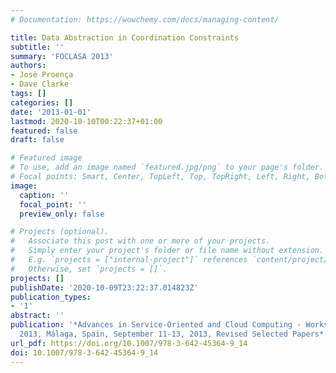 ```yaml
---
# Documentation: https://wowchemy.com/docs/managing-content/

title: Data Abstraction in Coordination Constraints
subtitle: ''
summary: 'FOCLASA 2013'
authors:
- José Proença
- Dave Clarke
tags: []
categories: []
date: '2013-01-01'
lastmod: 2020-10-10T00:22:37+01:00
featured: false
draft: false

# Featured image
# To use, add an image named `featured.jpg/png` to your page's folder.
# Focal points: Smart, Center, TopLeft, Top, TopRight, Left, Right, BottomLeft, Bottom, BottomRight.
image:
  caption: ''
  focal_point: ''
  preview_only: false

# Projects (optional).
#   Associate this post with one or more of your projects.
#   Simply enter your project's folder or file name without extension.
#   E.g. `projects = ["internal-project"]` references `content/project/deep-learning/index.md`.
#   Otherwise, set `projects = []`.
projects: []
publishDate: '2020-10-09T23:22:37.014823Z'
publication_types:
- '1'
abstract: ''
publication: '*Advances in Service-Oriented and Cloud Computing - Workshops of ESOCC
  2013, Málaga, Spain, September 11-13, 2013, Revised Selected Papers*'
url_pdf: https://doi.org/10.1007/978-3-642-45364-9_14
doi: 10.1007/978-3-642-45364-9_14
---
```

